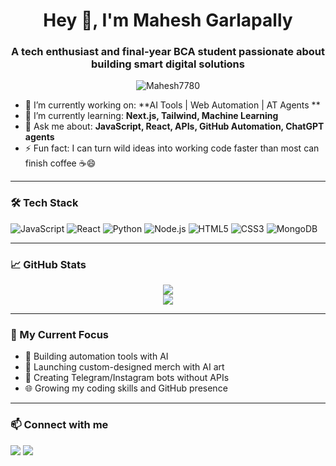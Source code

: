 <h1 align="center">Hey 👋, I'm Mahesh Garlapally</h1>
<h3 align="center"> A tech enthusiast and final-year BCA student passionate about building smart digital solutions</h3>

<p align="center">
  <img src="https://komarev.com/ghpvc/?username=Mahesh7780&label=Profile%20views&color=0e75b6&style=flat" alt="Mahesh7780" />
</p>

- 🔭 I’m currently working on: **AI Tools | Web Automation | AT Agents **
- 🌱 I’m currently learning: **Next.js, Tailwind, Machine Learning**
- 💬 Ask me about: **JavaScript, React, APIs, GitHub Automation, ChatGPT agents**
- ⚡ Fun fact: I can turn wild ideas into working code faster than most can finish coffee ☕😄

---

### 🛠️ Tech Stack
![JavaScript](https://img.shields.io/badge/-JavaScript-black?style=flat-square&logo=javascript)
![React](https://img.shields.io/badge/-React-black?style=flat-square&logo=react)
![Python](https://img.shields.io/badge/-Python-black?style=flat-square&logo=python)
![Node.js](https://img.shields.io/badge/-Node.js-black?style=flat-square&logo=node.js)
![HTML5](https://img.shields.io/badge/-HTML5-E34F26?style=flat-square&logo=html5&logoColor=white)
![CSS3](https://img.shields.io/badge/-CSS3-1572B6?style=flat-square&logo=css3)
![MongoDB](https://img.shields.io/badge/-MongoDB-black?style=flat-square&logo=mongodb)

---

### 📈 GitHub Stats

<p align="center">
  <img src="https://github-readme-stats.vercel.app/api?username=Mahesh7780&show_icons=true&theme=tokyonight" />
  <br/>
  <img src="https://github-readme-streak-stats.herokuapp.com/?user=Mahesh7780&theme=tokyonight"/>
</p>

---

### 🎯 My Current Focus
- 🔧 Building automation tools with AI
- 🎨 Launching custom-designed merch with AI art
- 🤖 Creating Telegram/Instagram bots without APIs
- 🌐 Growing my coding skills and GitHub presence

---

### 📫 Connect with me

<p>
  <a href="mailto mahesh7780376316@gmail.com"><img src="https://img.shields.io/badge/-Gmail-red?style=flat-square&logo=Gmail&logoColor=white"/></a>
  <a href="[ ](https://www.linkedin.com/in/mahesh-garlapally-b958582a7?utm_source=share&utm_campaign=share_via&utm_content=profile&utm_medium=android_app)"><img src="https://img.shields.io/badge/-LinkedIn-blue?style=flat-square&logo=linkedin&logoColor=white"/></a>
</p>
